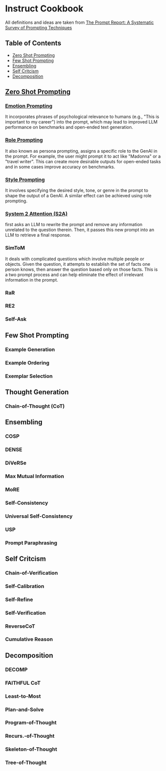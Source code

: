 # Instruct Cookbook

All definitions and ideas are taken from [The Prompt Report: A Systematic Survey of Prompting Techniques](https://arxiv.org/abs/2406.06608)

## Table of Contents
- [Zero Shot Prompting](#zero-shot-prompting)
- [Few Shot Prompting](#few-shot-prompting)
- [Ensembling](#ensembling)
- [Self Critcism](#self-critcism)
- [Decomposition](#decomposition)

## [Zero Shot Prompting](https://github.com/nikhilsharma26500/instructor_docs/tree/main/zero_shot)

### [Emotion Prompting](https://github.com/nikhilsharma26500/instructor_docs/blob/main/zero_shot/emotional_prompting.py) 
It incorporates phrases of psychological relevance to humans (e.g., "This is important to my career") into the prompt, which may lead to improved LLM performance on benchmarks and open-ended text generation.

### [Role Prompting](https://github.com/nikhilsharma26500/instructor_docs/blob/main/zero_shot/role_prompting.py)
It also known as persona prompting, assigns a specific role to the GenAI in the prompt. For example, the user might prompt it to act like "Madonna" or a "travel writer". This can create more desirable outputs for open-ended tasks and in some cases improve accuracy on benchmarks.

### [Style Prompting](https://github.com/nikhilsharma26500/instructor_docs/blob/main/zero_shot/style_prompting.py)
It involves specifying the desired style, tone, or genre in the prompt to shape the output of a GenAI. A similar effect can be achieved using role prompting.

### [System 2 Attention (S2A)](https://github.com/nikhilsharma26500/instructor_docs/blob/main/zero_shot/system_2_attention.py)
first asks an LLM to rewrite
the prompt and remove any information unrelated to the question therein. Then, it passes this new prompt into an LLM to retrieve a final response.

### SimToM
It deals with complicated questions which involve multiple people or objects. Given the question, it attempts to establish the set of facts one person knows, then answer the question based only on those facts. This is a two prompt process and can help eliminate the effect of irrelevant information in the prompt.

### RaR
### RE2
### Self-Ask

## Few Shot Prompting

### Example Generation
### Example Ordering
### Exemplar Selection

## Thought Generation

### Chain-of-Thought (CoT)

## Ensembling

### COSP
### DENSE
### DiVeRSe
### Max Mutual Information
### MoRE
### Self-Consistency
### Universal Self-Consistency
### USP
### Prompt Paraphrasing

## Self Critcism

### Chain-of-Verification
### Self-Calibration
### Self-Refine
### Self-Verification
### ReverseCoT
### Cumulative Reason

## Decomposition

### DECOMP
### FAITHFUL CoT
### Least-to-Most
### Plan-and-Solve
### Program-of-Thought
### Recurs.-of-Thought
### Skeleton-of-Thought
### Tree-of-Thought